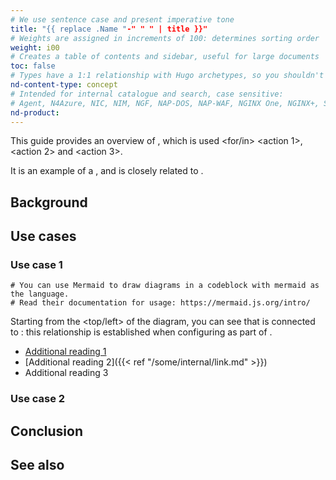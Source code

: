 ```yaml
---
# We use sentence case and present imperative tone
title: "{{ replace .Name "-" " " | title }}"
# Weights are assigned in increments of 100: determines sorting order
weight: i00
# Creates a table of contents and sidebar, useful for large documents
toc: false
# Types have a 1:1 relationship with Hugo archetypes, so you shouldn't need to change this
nd-content-type: concept
# Intended for internal catalogue and search, case sensitive:
# Agent, N4Azure, NIC, NIM, NGF, NAP-DOS, NAP-WAF, NGINX One, NGINX+, Solutions, Unit
nd-product:
---
```


[//]: # "These are Markdown comments to guide you through document structure. Remove them as you go, as well as any unnecessary sections."
[//]: # "Use underscores for _italics_, and double asterisks for **bold**."
[//]: # "Backticks are for `monospace`, used sparingly and reserved mostly for executable names - they can cause formatting problems. Avoid them in tables: use italics instead."

[//]: # "Begin each document with a sentence or two explaining what the purpose of the guide is, and what high-level actions to expect. No need to adhere precisely the example text given anywhere in this template."

This guide provides an overview of <concept>, which is used <for/in> <action 1>, <action 2> and <action 3>.

It is an example of a <other concept>, and is closely related to <third concept>.

## Background

[//]: # "Explain what the concept is. If possible, relate it to another commonly known concept or software."
[//]: # "This relates the new idea to the reader using their existing knowledge, helping their understanding of it and thus what its purpose is in context."

## Use cases

[//]: # "Name the individual use case sections after the actual use case itself, e.g 'Route traffic between applications'"

### Use case 1

[//]: # "A description for a use case should be a high level outline of a particular problem, then explain how the subject concept is the solution for the issue."

[//]: # "If it helps, include a diagram of some kind. Ensure your description provides all the context required, however: a diagram is an aid to explain things, not a replacement."

```mermaid
# You can use Mermaid to draw diagrams in a codeblock with mermaid as the language.
# Read their documentation for usage: https://mermaid.js.org/intro/
```

Starting from the <top/left> of the diagram, you can see that <thing> is connected to <other thing>: this relationship is established when configuring <parameter> as part of <file name>.

[//]: # "End a particular use case section with links to other pages, such as instructional documentation, other concepts, or reference information (Such as API specifications)."

- [Additional reading 1](some-external-link)
- [Additional reading 2]({{< ref "/some/internal/link.md" >}})
- Additional reading 3

### Use case 2


## Conclusion

[//]: # "Summarize everything that the reader will have learned by reading this entire concept document."
[//]: # "It should fulfill the promise made by the introductory paragraph at the top of the document."
[//]: # "Since each use case provides links to additional documents, you may not need to link to more,"
[//]: # "or even include the final 'See also' section."

## See also

[//]: # "Link to related documents, such as reference material or task instructions."
